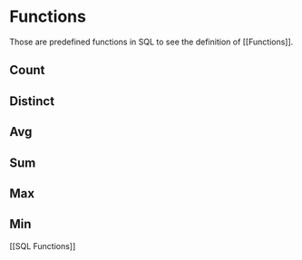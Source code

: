 # Functions

Those are predefined functions in SQL to see the definition of [[Functions]].
## Count

## Distinct

## Avg

## Sum

## Max

## Min



[[SQL Functions]]